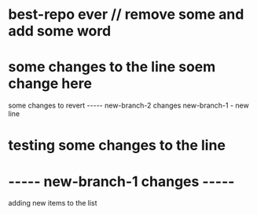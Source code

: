 # best-repo ever // remove some and add some word
# some changes to the line soem change here 
some changes to revert -----
new-branch-2 changes 
new-branch-1 - new line
# testing some changes to the line
# ----- new-branch-1 changes -----
adding new items to the list 


